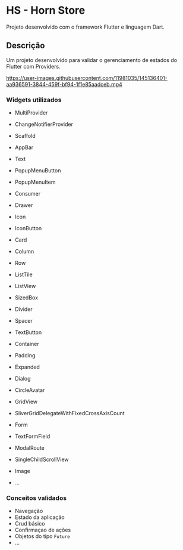 # HS - Horn Store

Projeto desenvolvido com o framework Flutter e linguagem Dart.

## Descrição

Um projeto desenvolvido para validar o gerenciamento de estados do Flutter com Providers.

https://user-images.githubusercontent.com/11981035/145136401-aa936591-3844-459f-bf94-1f1e85aadceb.mp4

### Widgets utilizados
* MultiProvider
* ChangeNotifierProvider
* Scaffold
* AppBar
* Text
* PopupMenuButton
* PopupMenuItem
* Consumer
* Drawer
* Icon
* IconButton 
* Card
* Column
* Row
* ListTile
* ListView
* SizedBox
* Divider
* Spacer
* TextButton

* Container
* Padding
* Expanded
* Dialog
* CircleAvatar
* GridView
* SliverGridDelegateWithFixedCrossAxisCount
* Form
* TextFormField
* ModalRoute
* SingleChildScrollView
* Image
* ...

### Conceitos validados
* Navegação
* Estado da aplicação
* Crud básico
* Confirmaçao de ações
* Objetos do tipo `Future`
* ...
